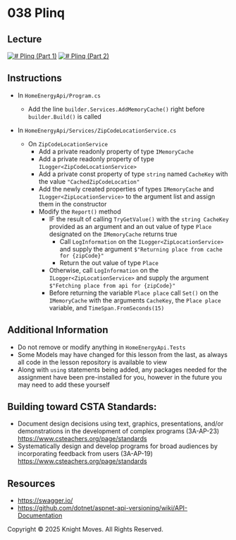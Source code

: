 # 038 Plinq

## Lecture

[![# Plinq (Part 1)](https://img.youtube.com/vi/PuPd9aZ55O4/0.jpg)](https://www.youtube.com/watch?v=PuPd9aZ55O4)
[![# Plinq (Part 2)](https://img.youtube.com/vi/PuPd9aZ55O4/0.jpg)](https://www.youtube.com/watch?v=PuPd9aZ55O4)

## Instructions

- In `HomeEnergyApi/Program.cs`
  - Add the line `builder.Services.AddMemoryCache()` right before `builder.Build()` is called

- In `HomeEnergyApi/Services/ZipCodeLocationService.cs`
  - On `ZipCodeLocationService`
    - Add a private readonly property of type `IMemoryCache`
    - Add a private readonly property of type `ILogger<ZipCodeLocationService>`
    - Add a private const property of type `string` named `CacheKey` with the value `"CachedZipCodeLocation"`
    - Add the newly created properties of types `IMemoryCache` and `ILogger<ZipLocationService>` to the argument list and assign them in the constructor
    - Modify the `Report()` method
      - IF the result of calling `TryGetValue()` with the `string CacheKey` provided as an argument and an out value of type `Place` designated on the `IMemoryCache` returns true
        - Call `LogInformation` on the `ILogger<ZipLocationService>` and supply the argument `$"Returning place from cache for {zipCode}"`
        - Return the out value of type `Place`
      - Otherwise, call `LogInformation` on the `ILogger<ZipLocationService>` and supply the argument `$"Fetching place from api for {zipCode}"`
      - Before returning the variable `Place place` call `Set()` on the `IMemoryCache` with the arguments `CacheKey`, the `Place place` variable, and `TimeSpan.FromSeconds(15)`

## Additional Information

- Do not remove or modify anything in `HomeEnergyApi.Tests`
- Some Models may have changed for this lesson from the last, as always all code in the lesson repository is available to view
- Along with `using` statements being added, any packages needed for the assignment have been pre-installed for you, however in the future you may need to add these yourself

## Building toward CSTA Standards:

- Document design decisions using text, graphics, presentations, and/or demonstrations in the development of complex programs (3A-AP-23) https://www.csteachers.org/page/standards
- Systematically design and develop programs for broad audiences by incorporating feedback from users (3A-AP-19) https://www.csteachers.org/page/standards

## Resources

- https://swagger.io/
- https://github.com/dotnet/aspnet-api-versioning/wiki/API-Documentation

Copyright &copy; 2025 Knight Moves. All Rights Reserved.
